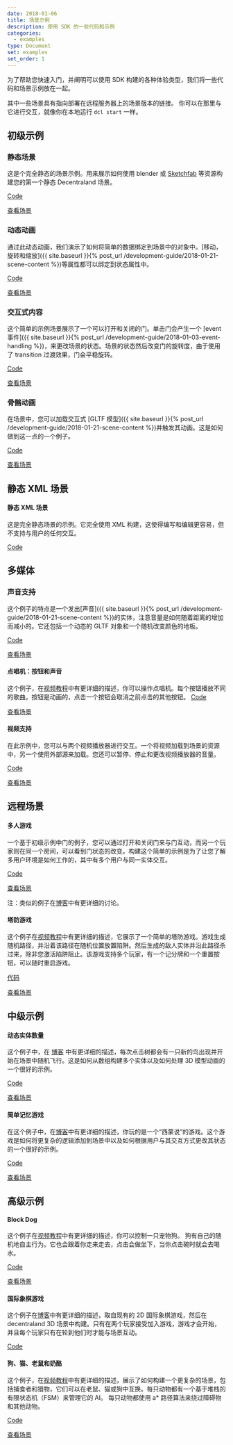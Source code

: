 ```yaml
---
date: 2018-01-06
title: 场景示例
description: 使用 SDK 的一些代码和示例
categories:
  - examples
type: Document
set: examples
set_order: 1
---
```


为了帮助您快速入门，并阐明可以使用 SDK 构建的各种体验类型，我们将一些代码和场景示例放在一起。

其中一些场景具有指向部署在远程服务器上的场景版本的链接。 你可以在那里与它进行交互，就像你在本地运行 `dcl start` 一样。

## 初级示例

### 静态场景

这是个完全静态的场景示例。用来展示如何使用 blender 或 [Sketchfab](https://sketchfab.com/) 等资源构建您的第一个静态 Decentraland 场景。

[Code](https://github.com/decentraland/sample-scene-static)

[查看场景](https://dcl-project-aobsbnmsdl.now.sh/?position=0%2C-1)

### 动态动画

通过此动态动画，我们演示了如何将简单的数据绑定到场景中的对象中。[移动，旋转和缩放]({{ site.baseurl }}{% post_url /development-guide/2018-01-21-scene-content %})等属性都可以绑定到状态属性中。

[Code](https://github.com/decentraland/sample-scene-dynamic-animation)

[查看场景](https://dcl-project-fkmccoyvhb.now.sh/?position=0%2C-1)

### 交互式内容

这个简单的示例场景展示了一个可以打开和关闭的门。单击门会产生一个 [event 事件]({{ site.baseurl }}{% post_url /development-guide/2018-01-03-event-handling %})，来更改场景的状态。场景的状态然后改变门的旋转度，由于使用了 transition 过渡效果，门会平稳旋转。

[Code](https://github.com/decentraland/sample-scene-script)

[查看场景](https://dcl-project-inksbqgcjj.now.sh/?position=-41%2C-113)

### 骨骼动画

在场景中，您可以加载交互式 [GLTF 模型]({{ site.baseurl }}{% post_url /development-guide/2018-01-21-scene-content %})并触发其动画。这是如何做到这一点的一个例子。

[Code](https://github.com/decentraland/sample-scene-skeletal-animation)

[查看场景](https://dcl-project-tiroqwvfop.now.sh/?position=0%2C1)

## 静态 XML 场景

#### 静态 XML 场景

这是完全静态场景的示例。它完全使用 XML 构建，这使得编写和编辑更容易，但不支持与用户的任何交互。

[Code](https://github.com/decentraland/sample-scene-static-xml)

## 多媒体

### 声音支持

这个例子的特点是一个发出[声音]({{ site.baseurl }}{% post_url /development-guide/2018-01-21-scene-content %})的实体，注意音量是如何随着距离的增加而减小的。它还包括一个动态的 GLTF 对象和一个随机改变颜色的地板。

[Code](https://github.com/decentraland/sample-scene-sound-support)

[查看场景](https://dcl-project-lolxizhsmy.now.sh/?position=-1%2C-1)

#### 点唱机：按钮和声音

这个例子，在[视频教程](https://steemit.com/tutorial/@hardlydifficult/decentraland-tutorial-creating-a-music-jukebox)中有更详细的描述，你可以操作点唱机。每个按钮播放不同的歌曲。按钮是动画的，点击一个按钮会取消之前点击的其他按钮。
[Code](https://github.com/decentraland/sample-scene-jukebox)

[查看场景](https://dcl-project-nvahvjzeiz.now.sh/?position=42%2C42)

#### 视频支持

在此示例中，您可以与两个视频播放器进行交互。一个将视频加载到场景的资源中，另一个使用外部源来加载。您还可以暂停、停止和更改视频播放器的音量。

[Code](https://github.com/decentraland/sample-scene-video-support)

[查看场景](https://dcl-project-ffueiuubku.now.sh/?position=0%2C-1)


## 远程场景

#### 多人游戏

一个基于初级示例中门的例子，您可以通过打开和关闭门来与门互动，而另一个玩家则在同一个房间，可以看到门状态的改变。构建这个简单的示例是为了让您了解多用户环境是如何工作的，其中有多个用户与同一实体交互。

[Code](https://github.com/decentraland/sample-scene-server)

[查看场景](https://dcl-project-fprfrtlboa.now.sh/?position=0%2C0)

注：类似的例子在[博客](https://blog.decentraland.org/sdk-highlight-building-an-underwater-landscape-5bfcce73ff35)中有更详细的讨论。

#### 塔防游戏

这个例子在[视频教程](https://steemit.com/tutorial/@hardlydifficult/decentraland-tutorial-a-simple-tower-defense-game)中有更详细的描述，它展示了一个简单的塔防游戏。游戏生成随机路径，并沿着该路径在随机位置放置陷阱。然后生成的敌人实体并沿此路径杀过来，除非您激活陷阱阻止。该游戏支持多个玩家，有一个记分牌和一个重置按钮，可以随时重启游戏。

[代码](https://github.com/decentraland/sample-scene-tower-defense-game)

[查看场景](https://dcl-project-iavfhvaswv.now.sh/?position=0%2C-1)

## 中级示例

#### 动态实体数量

这个例子中，在 [博客](https://blog.decentraland.org/developer-tutorial-creating-a-dynamic-flock-of-hummingbirds-8c2cd41f8296) 中有更详细的描述，每次点击树都会有一只新的鸟出现并开始在场景中随机飞行。这是如何从数组构建多个实体以及如何处理 3D 模型动画的一个很好的示例。

[Code](https://github.com/decentraland/sample-scene-array-of-entities/blob/master/README.md)

[查看场景](https://dcl-project-xdoolmuwqt.now.sh/?position=0%2C-1)

#### 简单记忆游戏

在这个例子中，在[博客](https://blog.decentraland.org/building-a-memory-game-using-decentralands-sdk-87ee35968f8d)中有更详细的描述，你玩的是一个“西蒙说”的游戏。这个游戏是如何将更复杂的逻辑添加到场景中以及如何根据用户与其交互方式更改其状态的一个很好的示例。

[Code](https://github.com/decentraland/sample-scene-memory-game)

[查看场景](https://dcl-project-asliohkpyt.now.sh/?position=0%2C0)

<!--
#### 付款使用

这是个基于初级示例中的门的例子，你只有支付 10 MANA 到特定的钱包，你才能打开这个门。这个示例展示了如何使用 SDK 来跟踪区块链交易。

[Code](https://github.com/decentraland/sample-scene-payments)
-->

## 高级示例

#### Block Dog

这个例子在[视频教程](https://steemit.com/tutorial/@hardlydifficult/decentraland-tutorial-basic-ai-with-block-dog)中有更详细的描述，你可以控制一只宠物狗。 狗有自己的随机地自主行为。它也会跟着你走来走去，点击会做坐下，当你点击碗时就会去喝水。

[Code](https://github.com/decentraland/sample-scene-Block-Dog)

[查看场景](https://dcl-project-yffwbatldi.now.sh/?position=42%2C42)

#### 国际象棋游戏

这个例子在[博客](https://blog.decentraland.org/developer-tutorial-port-a-redux-chess-game-to-decentraland-49f509b2eba6)中有更详细的描述，取自现有的 2D 国际象棋游戏，然后在 decentraland 3D 场景中构建。只有在两个玩家接受加入游戏，游戏才会开始，并且每个玩家只有在轮到他们时才能与场景互动。

[Code](https://github.com/cazala/decentraland-redux-chess-app)

#### 狗、猫、老鼠和奶酪

这个例子，在[视频教程](https://steemit.com/tutorial/@hardlydifficult/decentraland-tutorial-dog-cat-mouse-cheese-using-a-fsm)中有更详细的描述，展示了如何构建一个更复杂的场景，包括捕食者和猎物，它们可以在老鼠、猫或狗中互换。每只动物都有一个基于堆栈的有限状态机（FSM）来管理它的 AI。 每只动物都使用 a\* 路径算法来绕过障碍物和其他动物。

[Code](https://github.com/decentraland/sample-scene-dog-cat-mouse-cheese)

[查看场景](https://dcl-project-bfvkjmdtyf.now.sh/?position=42%2C43)
